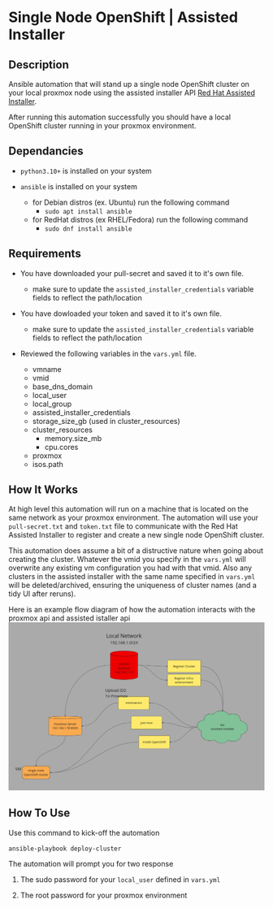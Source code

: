 # Single Node OpenShift | Assisted Installer

## Description

Ansible automation that will stand up a single node OpenShift cluster on your local proxmox node using the assisted installer API [Red Hat Assisted Installer](https://access.redhat.com/documentation/en-us/assisted_installer_for_openshift_container_platform/2022/html/assisted_installer_for_openshift_container_platform/installing-with-api#doc-wrapper). 

After running this automation successfully you should have a local OpenShift cluster running in your proxmox environment.

## Dependancies
- `python3.10+` is installed on your system

- `ansible` is installed on your system
    - for Debian distros (ex. Ubuntu) run the following command
        - `sudo apt install ansible` 
    - for RedHat distros (ex RHEL/Fedora) run the following command
        - `sudo dnf install ansible`


## Requirements

- You have downloaded your pull-secret and saved it to it's own file.
    - make sure to update the `assisted_installer_credentials` variable fields to reflect the path/location

- You have dowloaded your token and saved it to it's own file. 
    - make sure to update the `assisted_installer_credentials` variable fields to reflect the path/location

- Reviewed the following variables in the `vars.yml` file.
    - vmname
    - vmid
    - base_dns_domain
    - local_user
    - local_group
    - assisted_installer_credentials
    - storage_size_gb (used in cluster_resources)
    - cluster_resources
        - memory.size_mb
        - cpu.cores
    - proxmox
    - isos.path


## How It Works

At high level this automation will run on a machine that is located on the same network as your proxmox environment. The automation will use your `pull-secret.txt` and `token.txt` file to communicate with the Red Hat Assisted Installer to register and create a new single node OpenShift cluster. 

This automation does assume a bit of a distructive nature when going about creating the cluster. Whatever the vmid you specify in the `vars.yml` will overwrite any existing vm configuration you had with that vmid. Also any clusters in the assisted installer with the same name specified in `vars.yml` will be deleted/archived, ensuring the uniqueness of cluster names (and a tidy UI after reruns).

Here is an example flow diagram of how the automation interacts with the proxmox api and assisted istaller api
![alt text](assistedinstaller.png "Assisted Installer")


## How To Use

Use this command to kick-off the automation

```
ansible-playbook deploy-cluster
```

The automation will prompt you for two response 

1. The sudo password for your `local_user` defined in `vars.yml`

2. The root password for your proxmox environment



